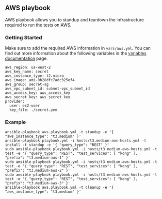 ## AWS playbook
AWS playbook allows you to standup and teardown the infrastructure required to run the tests on AWS.

### Getting Started
Make sure to add the required AWS information in `vars/aws.yml`. You can find out more information about the following variables in the [variables documentation](/docs/variables.md#aws) page.

```
aws_region: us-west-2
aws_key_name: secret
aws_instance_type: t2.micro
aws_image: ami-0b28dfc7adc325ef4
aws_group: secret-sg
aws_vpc_subnet_id: subnet-vpc_subnet_id
aws_access_key: aws_access_key
aws_secret_key: aws_secret_key
provider:
  user: ec2-user
  key_file: ./secret.pem
```

### Example
```
ansible-playbook aws.playbook.yml -t standup -e '{ "aws_instance_type": "t3.medium" }'
ansible-playbook playbook.yml -i hosts/t3.medium-aws-hosts.yml -t install -t standup -e '{ "query_type": "REST" }'
sudo ansible-playbook playbook.yml -i hosts/t3.medium-aws-hosts.yml -t test -e '{ "query_type": "REST", "test_services": [ "kong" ], "prefix": "t3.medium-aws-1" }'
sudo ansible-playbook playbook.yml -i hosts/t3.medium-aws-hosts.yml -t test -e '{ "query_type": "REST", "test_services": [ "kong" ], "prefix": "t3.medium-aws-2" }'
sudo ansible-playbook playbook.yml -i hosts/t3.medium-aws-hosts.yml -t test -e '{ "query_type": "REST", "test_services": [ "kong" ], "prefix": "t3.medium-aws-3" }'
ansible-playbook aws.playbook.yml -t cleanup -e '{ "aws_instance_type": "t3.medium" }'
```
